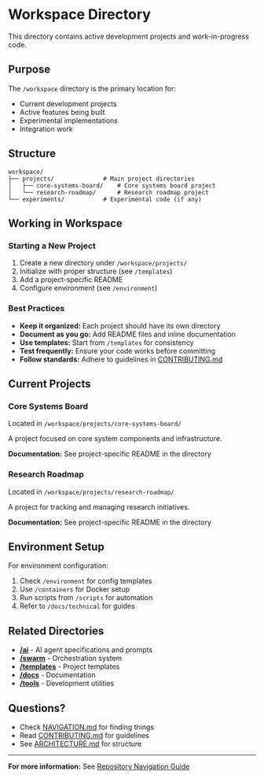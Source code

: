 # Workspace Directory

This directory contains active development projects and work-in-progress code.

## Purpose

The `/workspace` directory is the primary location for:
- Current development projects
- Active features being built
- Experimental implementations
- Integration work

## Structure

```
workspace/
├── projects/              # Main project directories
│   ├── core-systems-board/    # Core systems board project
│   └── research-roadmap/      # Research roadmap project
└── experiments/           # Experimental code (if any)
```

## Working in Workspace

### Starting a New Project

1. Create a new directory under `/workspace/projects/`
2. Initialize with proper structure (see `/templates`)
3. Add a project-specific README
4. Configure environment (see `/environment`)

### Best Practices

- **Keep it organized:** Each project should have its own directory
- **Document as you go:** Add README files and inline documentation
- **Use templates:** Start from `/templates` for consistency
- **Test frequently:** Ensure your code works before committing
- **Follow standards:** Adhere to guidelines in [CONTRIBUTING.md](../CONTRIBUTING.md)

## Current Projects

### Core Systems Board

Located in `/workspace/projects/core-systems-board/`

A project focused on core system components and infrastructure.

**Documentation:** See project-specific README in the directory

### Research Roadmap

Located in `/workspace/projects/research-roadmap/`

A project for tracking and managing research initiatives.

**Documentation:** See project-specific README in the directory

## Environment Setup

For environment configuration:
1. Check `/environment` for config templates
2. Use `/containers` for Docker setup
3. Run scripts from `/scripts` for automation
4. Refer to `/docs/technical` for guides

## Related Directories

- **[/ai](../ai/)** - AI agent specifications and prompts
- **[/swarm](../swarm/)** - Orchestration system
- **[/templates](../templates/)** - Project templates
- **[/docs](../docs/)** - Documentation
- **[/tools](../tools/)** - Development utilities

## Questions?

- Check [NAVIGATION.md](../NAVIGATION.md) for finding things
- Read [CONTRIBUTING.md](../CONTRIBUTING.md) for guidelines
- See [ARCHITECTURE.md](../ARCHITECTURE.md) for structure

---

**For more information:** See [Repository Navigation Guide](../NAVIGATION.md)
